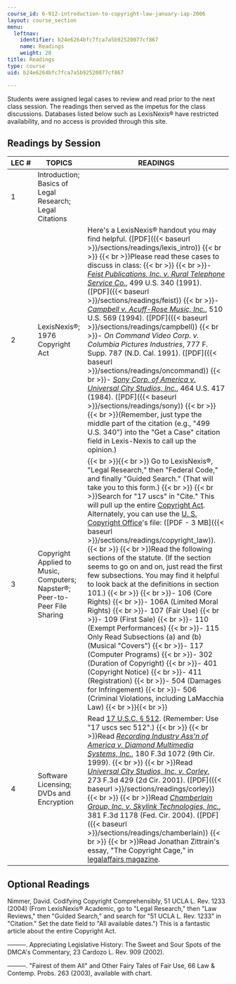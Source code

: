 ```yaml
---
course_id: 6-912-introduction-to-copyright-law-january-iap-2006
layout: course_section
menu:
  leftnav:
    identifier: b24e6264bfc7fca7a5b92520077cf867
    name: Readings
    weight: 20
title: Readings
type: course
uid: b24e6264bfc7fca7a5b92520077cf867

---
```


Students were assigned legal cases to review and read prior to the next class session. The readings then served as the impetus for the class discussions. Databases listed below such as LexisNexis® have restricted availability, and no access is provided through this site.

Readings by Session
-------------------

| LEC # | TOPICS | READINGS |
| --- | --- | --- |
| 1 | Introduction; Basics of Legal Research; Legal Citations | &nbsp; |
| 2 | LexisNexis®; 1976 Copyright Act | Here's a LexisNexis® handout you may find helpful. ([PDF]({{< baseurl >}}/sections/readings/lexis_intro))  {{< br >}}  {{< br >}}Please read these cases to discuss in class:  {{< br >}}  {{< br >}}\- [_Feist Publications, Inc. v. Rural Telephone Service Co._](http://caselaw.lp.findlaw.com/scripts/getcase.pl?court=us&vol=499&invol=340), 499 U.S. 340 (1991). ([PDF]({{< baseurl >}}/sections/readings/feist))  {{< br >}}\- [_Campbell v. Acuff-Rose Music, Inc._](http://caselaw.lp.findlaw.com/scripts/getcase.pl?court=us&vol=000&invol=U10426), 510 U.S. 569 (1994). ([PDF]({{< baseurl >}}/sections/readings/campbell))  {{< br >}}\- _On Command Video Corp. v. Columbia Pictures Industries_, 777 F. Supp. 787 (N.D. Cal. 1991). ([PDF]({{< baseurl >}}/sections/readings/oncommand))  {{< br >}}\- [_Sony Corp. of America v. Universal City Studios, Inc._](http://caselaw.lp.findlaw.com/scripts/getcase.pl?court=us&vol=464&invol=417), 464 U.S. 417 (1984). ([PDF]({{< baseurl >}}/sections/readings/sony))  {{< br >}}  {{< br >}}(Remember, just type the middle part of the citation (e.g., "499 U.S. 340") into the "Get a Case" citation field in Lexis-Nexis to call up the opinion.) |
| 3 | Copyright Applied to Music, Computers; Napster®; Peer-to-Peer File Sharing |  {{< br >}}{{< br >}} Go to LexisNexis®, "Legal Research," then "Federal Code," and finally "Guided Search." (That will take you to this form.)  {{< br >}}  {{< br >}}Search for "17 uscs" in "Cite." This will pull up the entire [Copyright Act](http://www.copyright.gov/title17/). Alternately, you can use the [U. S. Copyright Office](http://www.copyright.gov/)'s file: ([PDF - 3 MB]({{< baseurl >}}/sections/readings/copyright_law)).  {{< br >}}  {{< br >}}Read the following sections of the statute. (If the section seems to go on and on, just read the first few subsections. You may find it helpful to look back at the definitions in section 101.)  {{< br >}}  {{< br >}}\- 106 (Core Rights)  {{< br >}}\- 106A (Limited Moral Rights)  {{< br >}}\- 107 (Fair Use)  {{< br >}}\- 109 (First Sale)  {{< br >}}\- 110 (Exempt Performances)  {{< br >}}\- 115 Only Read Subsections (a) and (b) (Musical "Covers")  {{< br >}}\- 117 (Computer Programs)  {{< br >}}\- 302 (Duration of Copyright)  {{< br >}}\- 401 (Copyright Notice)  {{< br >}}\- 411 (Registration)  {{< br >}}\- 504 (Damages for Infringement)  {{< br >}}\- 506 (Criminal Violations, including LaMacchia Law) {{< br >}}{{< br >}}  |
| 4 | Software Licensing; DVDs and Encryption | Read [17 U.S.C. § 512](http://www.law.cornell.edu/uscode/html/uscode17/usc_sec_17_00000512----000-.html). (Remember: Use "17 uscs sec 512".)  {{< br >}}  {{< br >}}Read [_Recording Industry Ass'n of America v. Diamond Multimedia Systems, Inc._](http://www.law.cornell.edu/copyright/cases/180_F3d_1072.htm), 180 F.3d 1072 (9th Cir. 1999).  {{< br >}}  {{< br >}}Read [_Universal City Studios, Inc. v. Corley_](http://caselaw.lp.findlaw.com/scripts/getcase.pl?navby=case&court=2nd&no=00-9185), 273 F.3d 429 (2d Cir. 2001). ([PDF]({{< baseurl >}}/sections/readings/corley))  {{< br >}}  {{< br >}}Read [_Chamberlain Group, Inc. v. Skylink Technologies, Inc._](http://caselaw.lp.findlaw.com/scripts/getcase.pl?navby=case&court=fed&no=04-1118), 381 F.3d 1178 (Fed. Cir. 2004). ([PDF]({{< baseurl >}}/sections/readings/chamberlain))  {{< br >}}  {{< br >}}Read Jonathan Zittrain's essay, "The Copyright Cage," in [legalaffairs magazine](http://www.legalaffairs.org/issues/July-August-2003/feature_zittrain_julaug03.msp). 

Optional Readings
-----------------

Nimmer, David. Codifying Copyright Comprehensibly, 51 UCLA L. Rev. 1233 (2004) (From LexisNexis® Academic, go to "Legal Research," then "Law Reviews," then "Guided Search," and search for "51 UCLA L. Rev. 1233" in "Citation." Set the date field to "All available dates.") This is a fantastic article about the entire Copyright Act.

———. Appreciating Legislative History: The Sweet and Sour Spots of the DMCA's Commentary, 23 Cardozo L. Rev. 909 (2002).

———. "Fairest of them All" and Other Fairy Tales of Fair Use, 66 Law & Contemp. Probs. 263 (2003), available with chart.